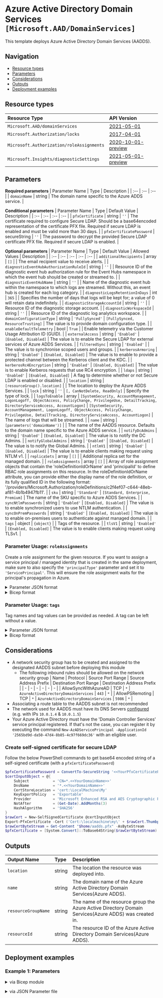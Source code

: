 # Azure Active Directory Domain Services `[Microsoft.AAD/DomainServices]`

This template deploys Azure Active Directory Domain Services (AADDS).

## Navigation

- [Resource types](#Resource-types)
- [Parameters](#Parameters)
- [Considerations](#Considerations)
- [Outputs](#Outputs)
- [Deployment examples](#Deployment-examples)

## Resource types

| Resource Type | API Version |
| :-- | :-- |
| `Microsoft.AAD/domainServices` | [2021-05-01](https://docs.microsoft.com/en-us/azure/templates/Microsoft.AAD/2021-05-01/domainServices) |
| `Microsoft.Authorization/locks` | [2017-04-01](https://docs.microsoft.com/en-us/azure/templates/Microsoft.Authorization/2017-04-01/locks) |
| `Microsoft.Authorization/roleAssignments` | [2020-10-01-preview](https://docs.microsoft.com/en-us/azure/templates/Microsoft.Authorization/2020-10-01-preview/roleAssignments) |
| `Microsoft.Insights/diagnosticSettings` | [2021-05-01-preview](https://docs.microsoft.com/en-us/azure/templates/Microsoft.Insights/2021-05-01-preview/diagnosticSettings) |

## Parameters

**Required parameters**
| Parameter Name | Type | Description |
| :-- | :-- | :-- |
| `domainName` | string | The domain name specific to the Azure ADDS service. |

**Conditional parameters**
| Parameter Name | Type | Default Value | Description |
| :-- | :-- | :-- | :-- |
| `pfxCertificate` | string | `''` | The certificate required to configure Secure LDAP. Should be a base64encoded representation of the certificate PFX file. Required if secure LDAP is enabled and must be valid more than 30 days. |
| `pfxCertificatePassword` | secureString | `''` | The password to decrypt the provided Secure LDAP certificate PFX file. Required if secure LDAP is enabled. |

**Optional parameters**
| Parameter Name | Type | Default Value | Allowed Values | Description |
| :-- | :-- | :-- | :-- | :-- |
| `additionalRecipients` | array | `[]` |  | The email recipient value to receive alerts. |
| `diagnosticEventHubAuthorizationRuleId` | string | `''` |  | Resource ID of the diagnostic event hub authorization rule for the Event Hubs namespace in which the event hub should be created or streamed to. |
| `diagnosticEventHubName` | string | `''` |  | Name of the diagnostic event hub within the namespace to which logs are streamed. Without this, an event hub is created for each log category. |
| `diagnosticLogsRetentionInDays` | int | `365` |  | Specifies the number of days that logs will be kept for; a value of 0 will retain data indefinitely. |
| `diagnosticStorageAccountId` | string | `''` |  | Resource ID of the diagnostic storage account. |
| `diagnosticWorkspaceId` | string | `''` |  | Resource ID of the diagnostic log analytics workspace. |
| `domainConfigurationType` | string | `'FullySynced'` | `[FullySynced, ResourceTrusting]` | The value is to provide domain configuration type. |
| `enableDefaultTelemetry` | bool | `True` |  | Enable telemetry via the Customer Usage Attribution ID (GUID). |
| `externalAccess` | string | `'Enabled'` | `[Enabled, Disabled]` | The value is to enable the Secure LDAP for external services of Azure ADDS Services. |
| `filteredSync` | string | `'Enabled'` |  | The value is to synchronise scoped users and groups. |
| `kerberosArmoring` | string | `'Enabled'` | `[Enabled, Disabled]` | The value is to enable to provide a protected channel between the Kerberos client and the KDC. |
| `kerberosRc4Encryption` | string | `'Enabled'` | `[Enabled, Disabled]` | The value is to enable Kerberos requests that use RC4 encryption. |
| `ldaps` | string | `'Enabled'` | `[Enabled, Disabled]` | A flag to determine whether or not Secure LDAP is enabled or disabled. |
| `location` | string | `[resourceGroup().location]` |  | The location to deploy the Azure ADDS Services. |
| `lock` | string | `''` | `[, CanNotDelete, ReadOnly]` | Specify the type of lock. |
| `logsToEnable` | array | `[SystemSecurity, AccountManagement, LogonLogoff, ObjectAccess, PolicyChange, PrivilegeUse, DetailTracking, DirectoryServiceAccess, AccountLogon]` | `[SystemSecurity, AccountManagement, LogonLogoff, ObjectAccess, PolicyChange, PrivilegeUse, DetailTracking, DirectoryServiceAccess, AccountLogon]` | The name of logs that will be streamed. |
| `name` | string | `[parameters('domainName')]` |  | The name of the AADDS resource. Defaults to the domain name specific to the Azure ADDS service. |
| `notifyDcAdmins` | string | `'Enabled'` | `[Enabled, Disabled]` | The value is to notify the DC Admins. |
| `notifyGlobalAdmins` | string | `'Enabled'` | `[Enabled, Disabled]` | The value is to notify the Global Admins. |
| `ntlmV1` | string | `'Enabled'` | `[Enabled, Disabled]` | The value is to enable clients making request using NTLM v1. |
| `replicaSets` | array | `[]` |  | Additional replica set for the managed domain. |
| `roleAssignments` | array | `[]` |  | Array of role assignment objects that contain the 'roleDefinitionIdOrName' and 'principalId' to define RBAC role assignments on this resource. In the roleDefinitionIdOrName attribute, you can provide either the display name of the role definition, or its fully qualified ID in the following format: '/providers/Microsoft.Authorization/roleDefinitions/c2f4ef07-c644-48eb-af81-4b1b4947fb11'. |
| `sku` | string | `'Standard'` | `[Standard, Enterprise, Premium]` | The name of the SKU specific to Azure ADDS Services. |
| `syncNtlmPasswords` | string | `'Enabled'` | `[Enabled, Disabled]` | The value is to enable synchronized users to use NTLM authentication. |
| `syncOnPremPasswords` | string | `'Enabled'` | `[Enabled, Disabled]` | The value is to enable on-premises users to authenticate against managed domain. |
| `tags` | object | `{object}` |  | Tags of the resource. |
| `tlsV1` | string | `'Enabled'` | `[Enabled, Disabled]` | The value is to enable clients making request using TLSv1. |


### Parameter Usage: `roleAssignments`

Create a role assignment for the given resource. If you want to assign a service principal / managed identity that is created in the same deployment, make sure to also specify the `'principalType'` parameter and set it to `'ServicePrincipal'`. This will ensure the role assignment waits for the principal's propagation in Azure.

<details>

<summary>Parameter JSON format</summary>

```json
"roleAssignments": {
    "value": [
        {
            "roleDefinitionIdOrName": "Reader",
            "description": "Reader Role Assignment",
            "principalIds": [
                "12345678-1234-1234-1234-123456789012", // object 1
                "78945612-1234-1234-1234-123456789012" // object 2
            ]
        },
        {
            "roleDefinitionIdOrName": "/providers/Microsoft.Authorization/roleDefinitions/c2f4ef07-c644-48eb-af81-4b1b4947fb11",
            "principalIds": [
                "12345678-1234-1234-1234-123456789012" // object 1
            ],
            "principalType": "ServicePrincipal"
        }
    ]
}
```

</details>

<details>

<summary>Bicep format</summary>

```bicep
roleAssignments: [
    {
        roleDefinitionIdOrName: 'Reader'
        description: 'Reader Role Assignment'
        principalIds: [
            '12345678-1234-1234-1234-123456789012' // object 1
            '78945612-1234-1234-1234-123456789012' // object 2
        ]
    }
    {
        roleDefinitionIdOrName: '/providers/Microsoft.Authorization/roleDefinitions/c2f4ef07-c644-48eb-af81-4b1b4947fb11'
        principalIds: [
            '12345678-1234-1234-1234-123456789012' // object 1
        ]
        principalType: 'ServicePrincipal'
    }
]
```

</details>
<p>

### Parameter Usage: `tags`

Tag names and tag values can be provided as needed. A tag can be left without a value.

<details>

<summary>Parameter JSON format</summary>

```json
"tags": {
    "value": {
        "Environment": "Non-Prod",
        "Contact": "test.user@testcompany.com",
        "PurchaseOrder": "1234",
        "CostCenter": "7890",
        "ServiceName": "DeploymentValidation",
        "Role": "DeploymentValidation"
    }
}
```

</details>

<details>

<summary>Bicep format</summary>

```bicep
tags: {
    Environment: 'Non-Prod'
    Contact: 'test.user@testcompany.com'
    PurchaseOrder: '1234'
    CostCenter: '7890'
    ServiceName: 'DeploymentValidation'
    Role: 'DeploymentValidation'
}
```

</details>
<p>

## Considerations

- A network security group has to be created and assigned to the designated AADDS subnet before deploying this module
  - The following inbound rules should be allowed on the network security group
    | Name | Protocol | Source Port Range | Source Address Prefix | Destination Port Range | Destination Address Prefix |
    | - | - | - | - | - | - |
    | AllowSyncWithAzureAD | TCP | `*` | `AzureActiveDirectoryDomainServices` | `443` | `*` |
    | AllowPSRemoting | TCP | `*` | `AzureActiveDirectoryDomainServices` | `5986` | `*` |
- Associating a route table to the AADDS subnet is not recommended
- The network used for AADDS must have its DNS Servers [configured](https://docs.microsoft.com/en-us/azure/active-directory-domain-services/tutorial-configure-networking#configure-dns-servers-in-the-peered-virtual-network) (e.g. with IPs `10.0.1.4` & `10.0.1.5`)
- Your Azure Active Directory must have the 'Domain Controller Services' service principal registered. If that's not  the case, you can register it by executing the command `New-AzADServicePrincipal -ApplicationId '2565bd9d-da50-47d4-8b85-4c97f669dc36'` with an eligible user.

### Create self-signed certificate for secure LDAP
Follow the below PowerShell commands to get base64 encoded string of a self-signed certificate (with a `pfxCertificatePassword`)

```PowerShell
$pfxCertificatePassword = ConvertTo-SecureString '<<YourPfxCertificatePassword>>' -AsPlainText -Force
$certInputObject = @{
    Subject           = 'CN=*.<<YourDomainName>>'
    DnsName           = '*.<<YourDomainName>>'
    CertStoreLocation = 'cert:\LocalMachine\My'
    KeyExportPolicy   = 'Exportable'
    Provider          = 'Microsoft Enhanced RSA and AES Cryptographic Provider'
    NotAfter          = (Get-Date).AddMonths(3)
    HashAlgorithm     = 'SHA256'
}
$rawCert = New-SelfSignedCertificate @certInputObject
Export-PfxCertificate -Cert ('Cert:\localmachine\my\' + $rawCert.Thumbprint) -FilePath "$home/aadds.pfx" -Password $pfxCertificatePassword -Force
$rawCertByteStream = Get-Content "$home/aadds.pfx" -AsByteStream
$pfxCertificate = [System.Convert]::ToBase64String($rawCertByteStream)
```

## Outputs

| Output Name | Type | Description |
| :-- | :-- | :-- |
| `location` | string | The location the resource was deployed into. |
| `name` | string | The domain name of the Azure Active Directory Domain Services(Azure ADDS). |
| `resourceGroupName` | string | The name of the resource group the Azure Active Directory Domain Services(Azure ADDS) was created in. |
| `resourceId` | string | The resource ID of the Azure Active Directory Domain Services(Azure ADDS). |

## Deployment examples

<h3>Example 1: Parameters</h3>

<details>

<summary>via Bicep module</summary>

```bicep
resource kv1 'Microsoft.KeyVault/vaults@2019-09-01' existing = {
  name: 'adp-<<namePrefix>>-az-kv-x-001'
  scope: resourceGroup('<<subscriptionId>>','validation-rg')
}

module DomainServices './Microsoft.AAD/DomainServices/deploy.bicep' = {
  name: '${uniqueString(deployment().name)}-DomainServices'
  params: {
    domainName: '<<namePrefix>>.onmicrosoft.com'
    sku: 'Standard'
    lock: 'CanNotDelete'
    replicaSets: [
      {
        location: 'WestEurope'
        subnetId: '/subscriptions/<<subscriptionId>>/resourceGroups/validation-rg/providers/Microsoft.Network/virtualNetworks/adp-<<namePrefix>>-az-vnet-aadds-001/subnets/AADDSSubnet'
      }
    ]
    pfxCertificate: kv1.getSecret('pfxBase64Certificate')
    pfxCertificatePassword: kv1.getSecret('pfxCertificatePassword')
    additionalRecipients: [
      '<<namePrefix>>@noreply.github.com'
    ]
    diagnosticWorkspaceId: '/subscriptions/<<subscriptionId>>/resourcegroups/validation-rg/providers/microsoft.operationalinsights/workspaces/adp-<<namePrefix>>-az-law-x-001'
    diagnosticStorageAccountId: '/subscriptions/<<subscriptionId>>/resourceGroups/validation-rg/providers/Microsoft.Storage/storageAccounts/adp<<namePrefix>>azsax001'
    diagnosticEventHubAuthorizationRuleId: '/subscriptions/<<subscriptionId>>/resourceGroups/validation-rg/providers/Microsoft.EventHub/namespaces/adp-<<namePrefix>>-az-evhns-x-001/AuthorizationRules/RootManageSharedAccessKey'
    diagnosticEventHubName: 'adp-<<namePrefix>>-az-evh-x-001'
  }
}
```

</details>
<p>

<details>

<summary>via JSON Parameter file</summary>

```json
{
    "$schema": "https://schema.management.azure.com/schemas/2019-04-01/deploymentParameters.json#",
    "contentVersion": "1.0.0.0",
    "parameters": {
        "domainName": {
            "value": "<<namePrefix>>.onmicrosoft.com"
        },
        "sku": {
            "value": "Standard"
        },
        "lock": {
            "value": "CanNotDelete"
        },
        "replicaSets": {
            "value": [
                {
                    "location": "WestEurope",
                    "subnetId": "/subscriptions/<<subscriptionId>>/resourceGroups/validation-rg/providers/Microsoft.Network/virtualNetworks/adp-<<namePrefix>>-az-vnet-aadds-001/subnets/AADDSSubnet"
                }
            ]
        },
        "pfxCertificate": {
            "reference": {
                "keyVault": {
                    "id": "/subscriptions/<<subscriptionId>>/resourceGroups/validation-rg/providers/Microsoft.KeyVault/vaults/adp-<<namePrefix>>-az-kv-x-001"
                },
                "secretName": "pfxBase64Certificate"
            }
        },
        "pfxCertificatePassword": {
            "reference": {
                "keyVault": {
                    "id": "/subscriptions/<<subscriptionId>>/resourceGroups/validation-rg/providers/Microsoft.KeyVault/vaults/adp-<<namePrefix>>-az-kv-x-001"
                },
                "secretName": "pfxCertificatePassword"
            }
        },
        "additionalRecipients": {
            "value": [
                "<<namePrefix>>@noreply.github.com"
            ]
        },
        "diagnosticWorkspaceId": {
            "value": "/subscriptions/<<subscriptionId>>/resourcegroups/validation-rg/providers/microsoft.operationalinsights/workspaces/adp-<<namePrefix>>-az-law-x-001"
        },
        "diagnosticStorageAccountId": {
            "value": "/subscriptions/<<subscriptionId>>/resourceGroups/validation-rg/providers/Microsoft.Storage/storageAccounts/adp<<namePrefix>>azsax001"
        },
        "diagnosticEventHubAuthorizationRuleId": {
            "value": "/subscriptions/<<subscriptionId>>/resourceGroups/validation-rg/providers/Microsoft.EventHub/namespaces/adp-<<namePrefix>>-az-evhns-x-001/AuthorizationRules/RootManageSharedAccessKey"
        },
        "diagnosticEventHubName": {
            "value": "adp-<<namePrefix>>-az-evh-x-001"
        }
    }
}
```

</details>
<p>
